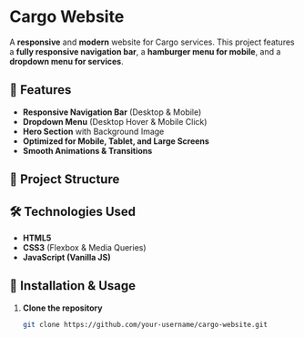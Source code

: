 # Cargo Website

A **responsive** and **modern** website for Cargo services. This project features a **fully responsive navigation bar**, a **hamburger menu for mobile**, and a **dropdown menu for services**.

## 🚀 Features

- **Responsive Navigation Bar** (Desktop & Mobile)
- **Dropdown Menu** (Desktop Hover & Mobile Click)
- **Hero Section** with Background Image
- **Optimized for Mobile, Tablet, and Large Screens**
- **Smooth Animations & Transitions**

## 📂 Project Structure


## 🛠️ Technologies Used

- **HTML5**  
- **CSS3** (Flexbox & Media Queries)  
- **JavaScript (Vanilla JS)**  

## 📜 Installation & Usage

1. **Clone the repository**  
   ```sh
   git clone https://github.com/your-username/cargo-website.git
